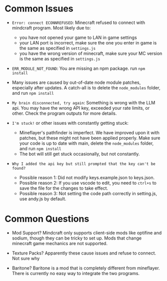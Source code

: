 # Common Issues
- `Error: connect ECONNREFUSED`: Minecraft refused to connect with mindcraft program. Most likely due to:
  - you have not opened your game to LAN in game settings
  - your LAN port is incorrect, make sure the one you enter in game is the same as specified in `settings.js`
  - you have the wrong version of minecraft, make sure your MC version is the same as specified in `settings.js`
  
- `ERR_MODULE_NOT_FOUND`: You are missing an npm package. run `npm install`

- Many issues are caused by out-of-date node module patches, especially after updates. A catch-all is to delete the `node_modules` folder, and run `npm install`

- `My brain disconnected, try again`: Something is wrong with the LLM api. You may have the wrong API key, exceeded your rate limits, or other. Check the program outputs for more details.
  
- `I'm stuck!` or other issues with constantly getting stuck:
  - Mineflayer's pathfinder is imperfect. We have improved upon it with patches, but these might not have been applied properly. Make sure your code is up to date with main, delete the `node_modules` folder, and run `npm install`
  - The bot will still get stuck occasionally, but not constantly.
    
- `Why I added the api key but still prompted that the key can't be found?`
  - Possible reason 1: Did not modify keys.example.json to keys.json.
  - Possible reason 2: If you use vscode to edit, you need to `ctrl+s` to save the file for the changes to take effect.
  - Possible reason 3: Not setting the code path correctly in setting.js, use andy.js by default. 

# Common Questions
- Mod Support? Mindcraft only supports client-side mods like optifine and sodium, though they can be tricky to set up. Mods that change minecraft game mechanics are not supported.
  
- Texture Packs? Apparently these cause issues and refuse to connect. Not sure why
  
- Baritone? Baritone is a mod that is completely different from mineflayer. There is currently no easy way to integrate the two programs.
